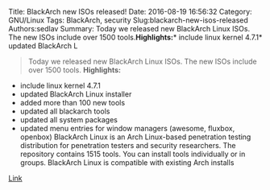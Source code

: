 Title: BlackArch new ISOs released!
Date: 2016-08-19 16:56:32
Category: GNU/Linux
Tags: BlackArch, security
Slug:blackarch-new-isos-released
Authors:sedlav
Summary: Today we released new BlackArch Linux ISOs. The new ISOs include over 1500 tools.**Highlights:*** include linux kernel 4.7.1* updated BlackArch L

> Today we released new BlackArch Linux ISOs. The new ISOs include over 1500 tools.
**Highlights:**
* include linux kernel 4.7.1
* updated BlackArch Linux installer
* added more than 100 new tools
* updated all blackarch tools
* updated all system packages
* updated menu entries for window managers (awesome, fluxbox, openbox)
BlackArch Linux is an Arch Linux-based penetration testing distribution for penetration testers and security researchers. The repository contains 1515 tools. You can install tools individually or in groups. BlackArch Linux is compatible with existing Arch installs

[Link](https://www.blackarch.org/blog.html)
